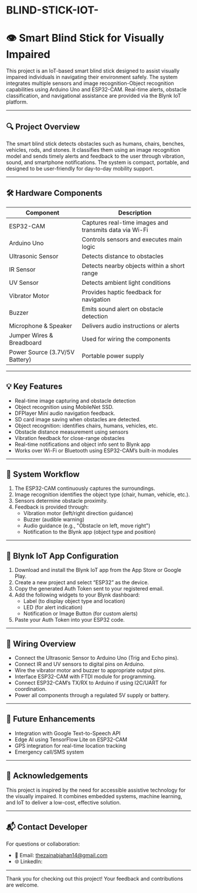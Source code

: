 # BLIND-STICK-IOT-

# 👁️ Smart Blind Stick for Visually Impaired

This project is an IoT-based smart blind stick designed to assist visually impaired individuals in navigating their environment safely. The system integrates multiple sensors and image recognition-Object recognition capabilities using Arduino Uno and ESP32-CAM. Real-time alerts, obstacle classification, and navigational assistance are provided via the Blynk IoT platform.

---

## 🔍 Project Overview

The smart blind stick detects obstacles such as humans, chairs, benches, vehicles, rods, and stones. It classifies them using an image recognition model and sends timely alerts and feedback to the user through vibration, sound, and smartphone notifications. The system is compact, portable, and designed to be user-friendly for day-to-day mobility support.

---

## 🛠️ Hardware Components

| Component             | Description                                       |
|----------------------|---------------------------------------------------|
| ESP32-CAM             | Captures real-time images and transmits data via Wi-Fi |
| Arduino Uno           | Controls sensors and executes main logic         |
| Ultrasonic Sensor     | Detects distance to obstacles                    |
| IR Sensor             | Detects nearby objects within a short range       |
| UV Sensor             | Detects ambient light conditions                 |
| Vibrator Motor        | Provides haptic feedback for navigation           |
| Buzzer                | Emits sound alert on obstacle detection           |
| Microphone & Speaker  | Delivers audio instructions or alerts             |
| Jumper Wires & Breadboard | Used for wiring the components               |
| Power Source (3.7V/5V Battery) | Portable power supply                   |

---

## 💡 Key Features

- Real-time image capturing and obstacle detection
- Object recognition using MobileNet SSD.
- DFPlayer Mini audio navigation feedback.
- SD card image saving when obstacles are detected.
- Object recognition: identifies chairs, humans, vehicles, etc.
- Obstacle distance measurement using sensors
- Vibration feedback for close-range obstacles
- Real-time notifications and object info sent to Blynk app
- Works over Wi-Fi or Bluetooth using ESP32-CAM’s built-in modules

---

## 🧠 System Workflow

1. The ESP32-CAM continuously captures the surroundings.
2. Image recognition identifies the object type (chair, human, vehicle, etc.).
3. Sensors determine obstacle proximity.
4. Feedback is provided through:
   - Vibration motor (left/right direction guidance)
   - Buzzer (audible warning)
   - Audio guidance (e.g., "Obstacle on left, move right")
   - Notification to the Blynk app (object type and position)

---

## 📲 Blynk IoT App Configuration

1. Download and install the Blynk IoT app from the App Store or Google Play.
2. Create a new project and select “ESP32” as the device.
3. Copy the generated Auth Token sent to your registered email.
4. Add the following widgets to your Blynk dashboard:
   - Label (to display object type and location)
   - LED (for alert indication)
   - Notification or Image Button (for custom alerts)
5. Paste your Auth Token into your ESP32 code.

---

## 🔌 Wiring Overview

- Connect the Ultrasonic Sensor to Arduino Uno (Trig and Echo pins).
- Connect IR and UV sensors to digital pins on Arduino.
- Wire the vibrator motor and buzzer to appropriate output pins.
- Interface ESP32-CAM with FTDI module for programming.
- Connect ESP32-CAM’s TX/RX to Arduino if using I2C/UART for coordination.
- Power all components through a regulated 5V supply or battery.

---

## 🚀 Future Enhancements

- Integration with Google Text-to-Speech API
- Edge AI using TensorFlow Lite on ESP32-CAM
- GPS integration for real-time location tracking
- Emergency call/SMS system

---

## 🤝 Acknowledgements

This project is inspired by the need for accessible assistive technology for the visually impaired. It combines embedded systems, machine learning, and IoT to deliver a low-cost, effective solution.

---

  
## 📬 Contact Developer

For questions or collaboration:
- 📧 Email: thezainabjahan14@gmail.com
- 🌐 LinkedIn:

---

Thank you for checking out this project! Your feedback and contributions are welcome.


